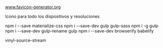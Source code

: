 www.favicon-generator.org

Icono para todo los dispositivos y resoluciones



npm i --save materialize-css
npm i --save-dev gulp gulp-sass
npm i -g gulp
npm i --save-dev gulp-rename
gulp
npm i --save-dev browserify babelify

vinyl-source-stream